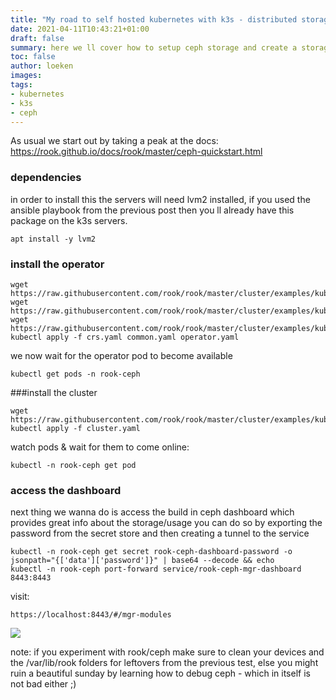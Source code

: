 ```yaml
---
title: "My road to self hosted kubernetes with k3s - distributed storage with ceph"
date: 2021-04-11T10:43:21+01:00
draft: false
summary: here we ll cover how to setup ceph storage and create a storage class which we can use in other deployments to store data persistent across the nodes
toc: false
author: loeken
images:
tags:
- kubernetes
- k3s
- ceph
---
```

As usual we start out by taking a peak at the docs: https://rook.github.io/docs/rook/master/ceph-quickstart.html

### dependencies
in order to install this the servers will need lvm2 installed, if you used the ansible playbook from the previous post then you ll already have this package on the k3s servers.

```
apt install -y lvm2
```

### install the operator
```
wget https://raw.githubusercontent.com/rook/rook/master/cluster/examples/kubernetes/ceph/crds.yaml
wget https://raw.githubusercontent.com/rook/rook/master/cluster/examples/kubernetes/ceph/common.yaml
wget https://raw.githubusercontent.com/rook/rook/master/cluster/examples/kubernetes/ceph/operator.yaml
kubectl apply -f crs.yaml common.yaml operator.yaml
```

we now wait for the operator pod to become available
```
kubectl get pods -n rook-ceph
```

###install the cluster

```
wget https://raw.githubusercontent.com/rook/rook/master/cluster/examples/kubernetes/ceph/cluster.yaml
kubectl apply -f cluster.yaml
```

watch pods & wait for them to come online:
```
kubectl -n rook-ceph get pod
```

### access the dashboard
next thing we wanna do is access the build in ceph dashboard which provides great info about the storage/usage you can do so by exporting the password from the secret store and then creating a tunnel to the service

```
kubectl -n rook-ceph get secret rook-ceph-dashboard-password -o jsonpath="{['data']['password']}" | base64 --decode && echo
kubectl -n rook-ceph port-forward service/rook-ceph-mgr-dashboard 8443:8443
```

visit: 

```
https://localhost:8443/#/mgr-modules
```

![](/media/img/ceph-dashboard.png#center)
<style type="text/css">
img[src$='#center']
{
    display: block;
    margin: 0.7rem auto;
}
</style>

note:
if you experiment with rook/ceph make sure to clean your devices and the /var/lib/rook folders for leftovers from the previous test, else you might ruin a beautiful sunday by learning how to debug ceph - which in itself is not bad either ;)

